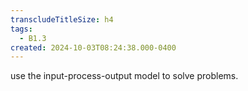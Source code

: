 ```yaml
---
transcludeTitleSize: h4
tags:
  - B1.3
created: 2024-10-03T08:24:38.000-0400
---
```

use the input-process-output model to solve problems.
